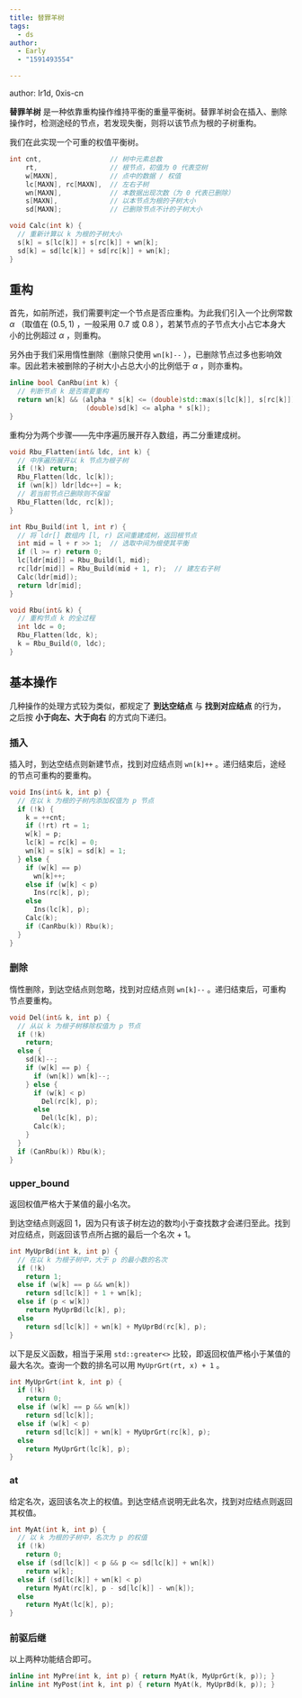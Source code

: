 ```yaml
---
title: 替罪羊树
tags:
  - ds
author:
  - Early
  - "1591493554"

---
```


author: Ir1d, 0xis-cn

 **替罪羊树** 是一种依靠重构操作维持平衡的重量平衡树。替罪羊树会在插入、删除操作时，检测途经的节点，若发现失衡，则将以该节点为根的子树重构。

我们在此实现一个可重的权值平衡树。

```cpp
int cnt,                 // 树中元素总数
    rt,                  // 根节点，初值为 0 代表空树
    w[MAXN],             // 点中的数据 / 权值
    lc[MAXN], rc[MAXN],  // 左右子树
    wn[MAXN],            // 本数据出现次数（为 0 代表已删除）
    s[MAXN],             // 以本节点为根的子树大小
    sd[MAXN];            // 已删除节点不计的子树大小

void Calc(int k) {
  // 重新计算以 k 为根的子树大小
  s[k] = s[lc[k]] + s[rc[k]] + wn[k];
  sd[k] = sd[lc[k]] + sd[rc[k]] + wn[k];
}
```

## 重构

首先，如前所述，我们需要判定一个节点是否应重构。为此我们引入一个比例常数 $\alpha$ （取值在 $(0.5,1)$ ，一般采用 $0.7$ 或 $0.8$ ），若某节点的子节点大小占它本身大小的比例超过 $\alpha$ ，则重构。

另外由于我们采用惰性删除（删除只使用 `wn[k]--` ），已删除节点过多也影响效率。因此若未被删除的子树大小占总大小的比例低于 $\alpha$ ，则亦重构。

```cpp
inline bool CanRbu(int k) {
  // 判断节点 k 是否需要重构
  return wn[k] && (alpha * s[k] <= (double)std::max(s[lc[k]], s[rc[k]]) ||
                   (double)sd[k] <= alpha * s[k]);
}
```

重构分为两个步骤——先中序遍历展开存入数组，再二分重建成树。

```cpp
void Rbu_Flatten(int& ldc, int k) {
  // 中序遍历展开以 k 节点为根子树
  if (!k) return;
  Rbu_Flatten(ldc, lc[k]);
  if (wn[k]) ldr[ldc++] = k;
  // 若当前节点已删除则不保留
  Rbu_Flatten(ldc, rc[k]);
}

int Rbu_Build(int l, int r) {
  // 将 ldr[] 数组内 [l, r) 区间重建成树，返回根节点
  int mid = l + r >> 1;  // 选取中间为根使其平衡
  if (l >= r) return 0;
  lc[ldr[mid]] = Rbu_Build(l, mid);
  rc[ldr[mid]] = Rbu_Build(mid + 1, r);  // 建左右子树
  Calc(ldr[mid]);
  return ldr[mid];
}

void Rbu(int& k) {
  // 重构节点 k 的全过程
  int ldc = 0;
  Rbu_Flatten(ldc, k);
  k = Rbu_Build(0, ldc);
}
```

## 基本操作

几种操作的处理方式较为类似，都规定了 **到达空结点** 与 **找到对应结点** 的行为，之后按 **小于向左、大于向右** 的方式向下递归。

### 插入

插入时，到达空结点则新建节点，找到对应结点则 `wn[k]++` 。递归结束后，途经的节点可重构的要重构。

```cpp
void Ins(int& k, int p) {
  // 在以 k 为根的子树内添加权值为 p 节点
  if (!k) {
    k = ++cnt;
    if (!rt) rt = 1;
    w[k] = p;
    lc[k] = rc[k] = 0;
    wn[k] = s[k] = sd[k] = 1;
  } else {
    if (w[k] == p)
      wn[k]++;
    else if (w[k] < p)
      Ins(rc[k], p);
    else
      Ins(lc[k], p);
    Calc(k);
    if (CanRbu(k)) Rbu(k);
  }
}
```

### 删除

惰性删除，到达空结点则忽略，找到对应结点则 `wn[k]--` 。递归结束后，可重构节点要重构。

```cpp
void Del(int& k, int p) {
  // 从以 k 为根子树移除权值为 p 节点
  if (!k)
    return;
  else {
    sd[k]--;
    if (w[k] == p) {
      if (wn[k]) wn[k]--;
    } else {
      if (w[k] < p)
        Del(rc[k], p);
      else
        Del(lc[k], p);
      Calc(k);
    }
  }
  if (CanRbu(k)) Rbu(k);
}
```

### upper_bound

返回权值严格大于某值的最小名次。

到达空结点则返回 1，因为只有该子树左边的数均小于查找数才会递归至此。找到对应结点，则返回该节点所占据的最后一个名次 + 1。

```cpp
int MyUprBd(int k, int p) {
  // 在以 k 为根子树中，大于 p 的最小数的名次
  if (!k)
    return 1;
  else if (w[k] == p && wn[k])
    return sd[lc[k]] + 1 + wn[k];
  else if (p < w[k])
    return MyUprBd(lc[k], p);
  else
    return sd[lc[k]] + wn[k] + MyUprBd(rc[k], p);
}
```

以下是反义函数，相当于采用 `std::greater<>` 比较，即返回权值严格小于某值的最大名次。查询一个数的排名可以用 `MyUprGrt(rt, x) + 1` 。

```cpp
int MyUprGrt(int k, int p) {
  if (!k)
    return 0;
  else if (w[k] == p && wn[k])
    return sd[lc[k]];
  else if (w[k] < p)
    return sd[lc[k]] + wn[k] + MyUprGrt(rc[k], p);
  else
    return MyUprGrt(lc[k], p);
}
```

### at

给定名次，返回该名次上的权值。到达空结点说明无此名次，找到对应结点则返回其权值。

```cpp
int MyAt(int k, int p) {
  // 以 k 为根的子树中，名次为 p 的权值
  if (!k)
    return 0;
  else if (sd[lc[k]] < p && p <= sd[lc[k]] + wn[k])
    return w[k];
  else if (sd[lc[k]] + wn[k] < p)
    return MyAt(rc[k], p - sd[lc[k]] - wn[k]);
  else
    return MyAt(lc[k], p);
}
```

### 前驱后继

以上两种功能结合即可。

```cpp
inline int MyPre(int k, int p) { return MyAt(k, MyUprGrt(k, p)); }
inline int MyPost(int k, int p) { return MyAt(k, MyUprBd(k, p)); }
```
